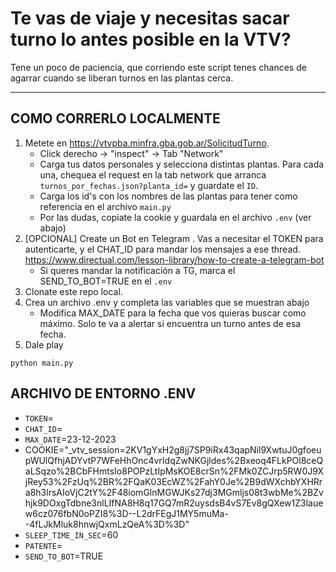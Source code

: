 # Te vas de viaje y necesitas sacar turno lo antes posible en la VTV?

Tene un poco de paciencia, que corriendo este script tenes chances de agarrar cuando se liberan turnos en las plantas cerca.

---


## COMO CORRERLO LOCALMENTE

1. Metete en https://vtvpba.minfra.gba.gob.ar/SolicitudTurno. 
    - Click derecho -> "inspect" -> Tab "Network"
    - Carga tus datos personales y selecciona distintas plantas. Para cada una, chequea el request en la tab network que arranca `turnos_por_fechas.json?planta_id=` y guardate el `ID`.
    - Carga los id's con los nombres de las plantas para tener como referencia en el archivo `main.py`
    - Por las dudas, copiate la cookie y guardala en el archivo `.env` (ver abajo)
2. [OPCIONAL] Create un Bot en Telegram . Vas a necesitar el TOKEN para autenticarte, y el CHAT_ID para mandar los mensajes a ese thread. https://www.directual.com/lesson-library/how-to-create-a-telegram-bot
    - Si queres mandar la notificación a TG, marca el SEND_TO_BOT=TRUE en el `.env`
3. Clonate este repo local.
4. Crea un archivo .env y completa las variables que se muestran abajo
    - Modifica MAX_DATE para la fecha que vos quieras buscar como máximo. Solo te va a alertar si encuentra un turno antes de esa fecha.
5. Dale play 
```shell
python main.py
```


## ARCHIVO DE ENTORNO .ENV
- `TOKEN`=
- `CHAT_ID`=
- `MAX_DATE`=23-12-2023
- COOKIE="_vtv_session=2KV1gYxH2g8jj7SP9iRx43qapNil9XwtuJ0gfoeupWUlQfhjADYvtP7WFeHhOnc4vrIdqZwNKGjldes%2Bxeoq4FLkPOl8ceQaLSqzo%2BCbFHmtsIo8POPzLtIpMsKOE8crSn%2FMk0ZCJrp5RW0J9XjRey53%2FzUq%2BR%2FQaK03EcWZ%2FahY0Je%2B9dWXchbYXHRra8h3lrsAIoVjC2tY%2F48iomGlnMGWJKs27dj3MGmljs08t3wbMe%2BZvhjk9DOxgTdbne3nlLIfNA8H8q17GQ7mR2uysdsB4vS7Ev8gQXew1Z3lauew6cz076fbN0oPZI8%3D--L2drFEgJ1MY5muMa--4fLJkMluk8hnwjQxmLzQeA%3D%3D"
- `SLEEP_TIME_IN_SEC`=60
- `PATENTE`=
- `SEND_TO_BOT`=TRUE

